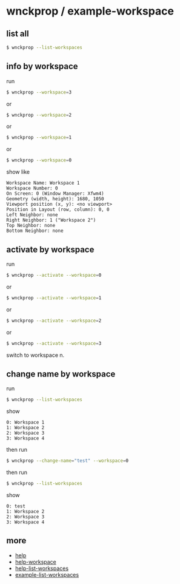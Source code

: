 
# wnckprop / example-workspace


## list all

``` sh
$ wnckprop --list-workspaces
```

## info by workspace

run

``` sh
$ wnckprop --workspace=3
```

or

``` sh
$ wnckprop --workspace=2
```

or

``` sh
$ wnckprop --workspace=1
```

or

``` sh
$ wnckprop --workspace=0
```

show like

```
Workspace Name: Workspace 1
Workspace Number: 0
On Screen: 0 (Window Manager: Xfwm4)
Geometry (width, height): 1680, 1050
Viewport position (x, y): <no viewport>
Position in Layout (row, column): 0, 0
Left Neighbor: none
Right Neighbor: 1 ("Workspace 2")
Top Neighbor: none
Bottom Neighbor: none
```

## activate by workspace

run

``` sh
$ wnckprop --activate --workspace=0
```

or

``` sh
$ wnckprop --activate --workspace=1
```

or

``` sh
$ wnckprop --activate --workspace=2
```

or

``` sh
$ wnckprop --activate --workspace=3
```

switch to workspace n.


## change name by workspace

run

``` sh
$ wnckprop --list-workspaces
```

show

```
0: Workspace 1
1: Workspace 2
2: Workspace 3
3: Workspace 4
```

then run

``` sh
$ wnckprop --change-name="test" --workspace=0
```

then run

``` sh
$ wnckprop --list-workspaces
```

show

```
0: test
1: Workspace 2
2: Workspace 3
3: Workspace 4
```

## more

* [help](help.md)
* [help-workspace](help-workspace.md)
* [help-list-workspaces](help-list-workspaces.md)
* [example-list-workspaces](example-list-workspaces.md)
